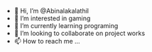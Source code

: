 - 👋 Hi, I’m @Abinalakalathil
- 👀 I’m interested in gaming
- 🌱 I’m currently learning programing
- 💞️ I’m looking to collaborate on project works
- 📫 How to reach me ...

<!---
Abinalakalathil/Abinalakalathil is a ✨ special ✨ repository because its `README.md` (this file) appears on your GitHub profile.
You can click the Preview link to take a look at your changes.
--->
